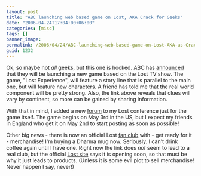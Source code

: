 ```yaml
---
layout: post
title: "ABC launching web based game on Lost, AKA Crack for Geeks"
date: "2006-04-24T17:04:00+06:00"
categories: [misc]
tags: []
banner_image: 
permalink: /2006/04/24/ABC-launching-web-based-game-on-Lost-AKA-as-Crack-for-Geeks
guid: 1232
---
```


Ok, so maybe not <i>all</i> geeks, but this one is hooked. ABC has <a href="http://www.newsvine.com/_news/2006/04/23/175921-abc-to-launch-lost-interactive-game?pp=1">announced</a> that they will be launching a new game based on the Lost TV show. The game, "Lost Experience", will feature a story line that is parallel to the main one, but will feature new characters. A friend has told me that the real world component will be pretty strong. Also, the link above reveals that clues will vary by continent, so more can be gained by sharing information.

With that in mind, I added a new <a href="http://ray.camdenfamily.com/forums/threads.cfm?forumid=CDA20EEE-060B-EF5A-874C75F90F788DC6">forum</a> to my Lost conference just for the game itself. The game begins on May 3rd in the US, but I expect my friends in England who get it on May 2nd to start posting as soon as possible!

Other big news - there is now an official Lost <a href="http://www.creationent.com/lost/index.htm">fan club</a> with - get ready for it - merchandise! I'm buying a Dharma mug now. Seriously. I can't drink coffee again until I have one. Right now the link does <i>not</i> seem to lead to a real club, but the official <a href="http://abc.go.com/primetime/lost/">Lost site</a> says it is opening soon, so that must be why it just leads to products. (Unless it is some evil plot to sell merchandise! Never happen I say, never!)